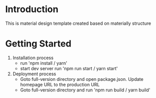 # Introduction

This is material design template created based on materially structure

# Getting Started

1. Installation process
   - run 'npm install / yarn'
   - start dev server run 'npm run start / yarn start'
2. Deployment process
   - Goto full-version directory and open package.json. Update homepage URL to the production URL
   - Goto full-version directory and run 'npm run build / yarn build'
